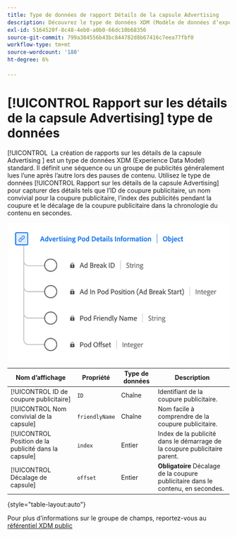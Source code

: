 ```yaml
---
title: Type de données de rapport Détails de la capsule Advertising
description: Découvrez le type de données XDM (Modèle de données d’expérience de création de rapports sur les détails de la capsule Advertising).
exl-id: 5164520f-8c48-4eb0-a0b0-66dc10b68356
source-git-commit: 799a384556b43bc844782d8b67416c7eea77fbf0
workflow-type: tm+mt
source-wordcount: '180'
ht-degree: 6%

---
```


# [!UICONTROL Rapport sur les détails de la capsule Advertising] type de données

[!UICONTROL &#x200B; La création de rapports sur les détails de la capsule Advertising &#x200B;] est un type de données XDM (Experience Data Model) standard. Il définit une séquence ou un groupe de publicités généralement lues l’une après l’autre lors des pauses de contenu. Utilisez le type de données [!UICONTROL Rapport sur les détails de la capsule Advertising] pour capturer des détails tels que l’ID de coupure publicitaire, un nom convivial pour la coupure publicitaire, l’index des publicités pendant la coupure et le décalage de la coupure publicitaire dans la chronologie du contenu en secondes.

![&#x200B; Diagramme du type de données de rapport Détails de la capsule Advertising.](../images/data-types/advertising-pod-details-information.png)

| Nom d’affichage | Propriété | Type de données | Description |
|----------------------------|------------------------|-----------|-------------------------------------------------------|
| [!UICONTROL ID de coupure publicitaire] | `ID` | Chaîne | Identifiant de la coupure publicitaire. |
| [!UICONTROL Nom convivial de la capsule] | `friendlyName` | Chaîne | Nom facile à comprendre de la coupure publicitaire. |
| [!UICONTROL Position de la publicité dans la capsule] | `index` | Entier | Index de la publicité dans le démarrage de la coupure publicitaire parent. |
| [!UICONTROL Décalage de capsule] | `offset` | Entier | **Obligatoire** Décalage de la coupure publicitaire dans le contenu, en secondes. |

{style="table-layout:auto"}

Pour plus d’informations sur le groupe de champs, reportez-vous au [référentiel XDM public](https://github.com/adobe/xdm/blob/master/components/datatypes/advertisingpoddetails.schema.json)
